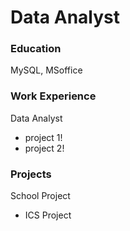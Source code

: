 # Data Analyst

### Education
MySQL, MSoffice

### Work Experience 
Data Analyst
- project 1!
- project 2!

### Projects
School Project
- ICS Project
